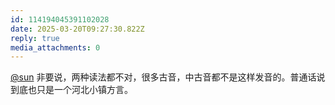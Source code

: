 ```yaml
---
id: 114194045391102028
date: 2025-03-20T09:27:30.822Z
reply: true
media_attachments: 0
---
```


[@sun](https://jiong.us/@sun) 非要说，两种读法都不对，很多古音，中古音都不是这样发音的。普通话说到底也只是一个河北小镇方言。

